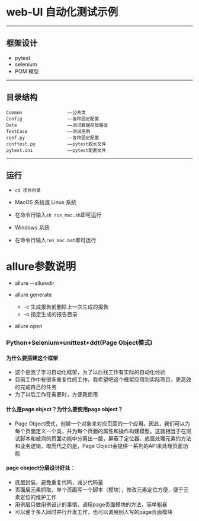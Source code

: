 # web-UI 自动化测试示例

---

## 框架设计

- pytest
- selenium
- POM 模型

---

## 目录结构

    Common                 ——公共类
    Config                 ——各种固定配置
    Data                   ——测试数据存放路径
    TestCase               ——测试用例
    conf.py                ——各种固定配置
    conftest.py            ——pytest胶水文件
    pytest.ini             ——pytest配置文件

---

## 运行

- `cd 项目目录`

* MacOS 系统或 Linux 系统

- 在命令行输入`sh run_mac.sh`即可运行

* Windows 系统

- 在命令行输入`run_mac.bat`即可运行


# allure参数说明


- allure --alluredir

- allure generate
    - -c 生成报告前删除上一次生成的报告
    - -o 指定生成的报告目录
- allure open


### Python+Selenium+unittest+ddt(Page Object模式)

#### 为什么要搭建这个框架

- 这个是我了学习自动化框架，为了以后找工作有实际的自动化经验
- 目前工作中有很多重复性的工作，我希望吧这个框架应用到实际项目，更高效的完成自己的任务
- 为了以后工作在需要时，方便我使用

#### 什么是page object？为什么要使用page object？

- Page Object模式，创建一个对象来对应页面的一个应用。因此，我们可以为每个页面定义一个类，并为每个页面的属性和操作构建模型。这就相当于在测试脚本和被测的页面功能中分离出一层，屏蔽了定位器、底层处理元素的方法和业务逻辑，取而代之的是，Page Object会提供一系列的API来处理页面功能

#### page obeject分层设计好处：
- 底层封装，避免重复代码，减少代码量
- 页面层元素抓取，单个页面写一个脚本（模块），修改元素定位方便，便于元素定位的维护工作
- 用例层只做用例设计的事情，调用page页面模块的方法，简单粗暴
- 可以便于多人同时并行开发工作，也可以调用别人写的page页面模块
